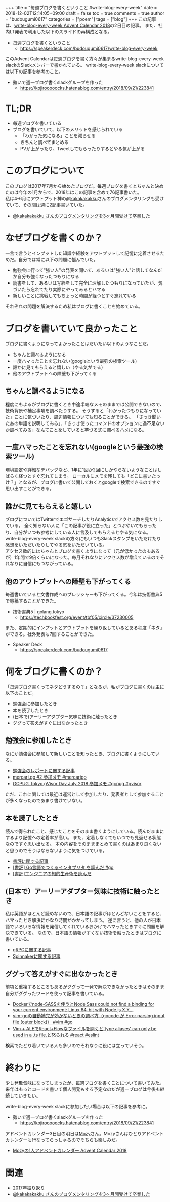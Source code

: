 +++
title = "毎週ブログを書くということ #write-blog-every-week"
date = 2018-12-02T12:14:05+09:00
draft = false
toc = true
comments = true
author = "budougumi0617"
categories = ["poem"]
tags = ["blog"]
+++
この記事は、[write-blog-every-week Advent Calendar 2018](https://adventar.org/calendars/2925)の2日目の記事。
また、社内LT発表で利用した以下のスライドの再構成となる。

- 毎週ブログを書くということ
  - https://speakerdeck.com/budougumi0617/write-blog-every-week

このAdvent Calendarは毎週ブログを書く方々が集まるwrite-blog-every-week slackのSlackメンバーで書かれている。
write-blog-every-week slackについては以下の記事を参考のこと。

- 勢いで週一ブログ書くslackグループを作った
  - https://kojirooooocks.hatenablog.com/entry/2018/09/21/223841

<!--more-->

# TL;DR
- 毎週ブログを書いている
- ブログを書いていて、以下のメリットを感じられている
  - 「わかった気になる」ことを減らせる
  - きちんと調べてまとめる
  - PVが上がったり、Tweetしてもらったりするとやる気が上がる

# このブログについて
このブログは2017年7月から始めたブログだ。毎週ブログを書くとちゃんと決めたのは今年の1月からで、2018年はこの記事を含めて76記事書いた。  
私は4-6月にアウトプット神の[@kakakakakku](https://twitter.com/kakakakakku)さんのブログメンタリングも受けていて、その間は週に2記事書いていた。

- [@kakakakakku さんのブログメンタリングを3ヶ月間受けて卒業した](/2018/07/10/graduate-blog-mentoring-by-kakakakakku/)

# なぜブログを書くのか？
一言で言うとインプットした知識や経験をアウトプットして記憶に定着させるためだ。自分では常に以下の問題に悩んでいた。

- 勉強会に行って"強い人"の発表を聞いて、あるいは"強い人"と話してなんだか自分も強くなったつもりになる
- 読書をして、あるいは写経をして完全に理解したつもりになっていたが、気づいたら忘れてたり実際にやってみるとハマる
- 新しいことに挑戦してもちょっと時間が経つとすぐ忘れている

それぞれの問題を解決するため私はブログに書くことを始めている。

# ブログを書いていて良かったこと
ブログに書くようになってよかったことはだいたい以下のようなことだ。

- ちゃんと調べるようになる
- 一度ハマったことを忘れない(googleという最強の検索ツール)
- 誰かに見てもらえると嬉しい（やる気がでる）
- 他のアウトプットへの障壁も下がってくる

## ちゃんと調べるようになる
程度にもよるがブログに書くとき中途半端なメモのままでは公開できないので、技術背景や補足事項を調べたりする。
そうすると「わかったつもりになっていた」ことに気づいたり、周辺情報についても知ることができる。
「さっき聞いたあの単語を説明してみる」、「さっき使ったコマンドのオプションに過不足ないか調べてみる」なんてことをしていると芋づる式に調べるハメになる。

## 一度ハマったことを忘れない(googleという最強の検索ツール)
環境設定や詳細なデバッグなど、1年に1回か2回にしかやらないようなことはしばらく経つとすぐ忘れてしまう。
ローカルにメモを残しても「どこに書いたっけ？」となるが、ブログに書いて公開しておくとgoogleで検索できるのですぐ思い出すことができる。

## 誰かに見てもらえると嬉しい
ブログについてはTwitterでエゴサーチしたりAnalyticsでアクセス数を見たりしている。
全く知らない人に「この記事が役に立った」とつぶやいてもらったり、自分がいつも参考にしている人に言及してもらえるとやる気になる。  
write-blog-every-week slackの方々にもいつもSlackスタンプをいただけたり感想をいただいたりしてやる気をいただいている。  
アクセス数的にはちゃんとブログを書くようになって（元が低かったのもあるが）1年間で9倍くらいになった。毎月それなりにアクセス数が増えているのでそれなりに自信にもつながっている。

## 他のアウトプットへの障壁も下がってくる
毎週書いていると文書作成へのプレッシャーも下がってくる。今年は技術書典5で寄稿することができた。

- 技術書典5 | golang.tokyo
  - https://techbookfest.org/event/tbf05/circle/37230005

また、定期的にインプットとアウトプットを繰り返しているとある程度「ネタ」ができる。社外発表も7回することができた。

- Speaker Deck
  - https://speakerdeck.com/budougumi0617

# 何をブログに書くのか？
「毎週ブログ書くってネタどうするの？」となるが、私がブログに書くのは主に以下のことだ。

- 勉強会に参加したとき
- 本を読了したとき
- (日本で)アーリーアダプター気味に技術に触ったとき
- ググって答えがすぐに出なかったとき

## 勉強会に参加したとき
なにか勉強会に参加して新しいことを知ったとき、ブログに書くようにしている。

- [勉強会のレポートに関する記事](/categories/report/)
- [mercari.go #2 参加メモ #mercarigo](/2018/08/12/report-mercarigo2/)
- [GCPUG Tokyo gVisor Day July 2018 参加メモ #gcpug #gvisor](/2018/07/18/report-gcpug-gvisor/)

ただ、これに関しては最近は運営として参加したり、発表者として参加することが多くなったのであまり書けていない。

## 本を読了したとき
読んで得られたこと、感じたことをそのまま書くようにしている。読んだままにするより記憶への定着率が高い。
また、定着しなくてもいつでも見返せる状態なのですぐ思い出せる。
本の内容をそのまままとめて書くのはあまり良くないと思うのでそうはならないように気をつけている。

- [書評に関する記事](/categories/review/)
- [[書評] Go言語でつくるインタプリタ を読んだ #go](/2018/10/30/review-writing-an-gnterpreter-in-go/)
- [[書評]エンジニアの知的生産術を読んだ](/2018/10/03/review-the-productive-technique-of-engineer/)

##  (日本で）アーリーアダプター気味に技術に触ったとき
私は英語がほとんど読めないので、日本語の記事がほとんどないことをすると、ハマったとき解決にかなり時間がかかってしまう。
逆に言うと、他の人が日本語でいろいろな情報を発信してくれているおかげでハマったときすぐに問題を解決できている。
なので、日本語の情報がすくない技術を触ったときはブログに書いている。

- [gRPCに関する記事](/categories/grpc/)
- [Spinnakerに関する記事](https://budougumi0617.github.io/categories/spinnaker/)

## ググって答えがすぐに出なかったとき
前項と重複するところもあるがググって一発で解決できなかったときはそのまま自分がググったワードを使って記事を書いている。

- [Dockerでnode-SASSを使うとNode Sass could not find a binding for your current environment: Linux 64-bit with Node.js X.X...](/2018/04/04/fail-node-sass-on-docker/)
- [vim-goの自動補完が効かないときの調べ方（gocode が Error parsing input file (outer block)） #vim #go](/2018/10/22/deug-gocode-and-vim-go-auto-completion/)
- [Vim + ALEでReact+Flowなファイルを開くと'type aliases' can only be used in a .ts file.と怒られる #react #eslint](/2018/09/12/type-can-only-be-used-in-a-dot-ts-file-on-vim/)

検索でたどり着いている人も多いのでそれなりに役には立っていそう。

# 終わりに
少し発散気味になってしまったが、毎週ブログを書くことについて書いてみた。
来年はもっとコードを書いて個人開発もする予定なのだが週一ブログは今後も継続していきたい。

write-blog-every-week slackに参加したい場合は以下の記事を参考に。

- 勢いで週一ブログ書くslackグループを作った
  - https://kojirooooocks.hatenablog.com/entry/2018/09/21/223841

アドベントカレンダー3日目の明日は[Mozy](https://twitter.com/ok_mozy)さん。Mozyさんはひとりアドベントカレンダーも行なってらっしゃるのでそちらも楽しみだ。

- [Mozyの1人アドベントカレンダー Advent Calendar 2018](https://adventar.org/calendars/3100)


# 関連
- [2017年振り返り](/2017/12/30/retrospective-2017/)
- [@kakakakakku さんのブログメンタリングを3ヶ月間受けて卒業した](/2018/07/10/graduate-blog-mentoring-by-kakakakakku/)
